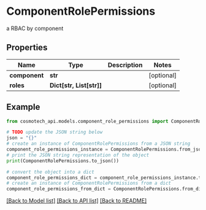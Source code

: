 # ComponentRolePermissions

a RBAC by component

## Properties

Name | Type | Description | Notes
------------ | ------------- | ------------- | -------------
**component** | **str** |  | [optional] 
**roles** | **Dict[str, List[str]]** |  | [optional] 

## Example

```python
from cosmotech_api.models.component_role_permissions import ComponentRolePermissions

# TODO update the JSON string below
json = "{}"
# create an instance of ComponentRolePermissions from a JSON string
component_role_permissions_instance = ComponentRolePermissions.from_json(json)
# print the JSON string representation of the object
print(ComponentRolePermissions.to_json())

# convert the object into a dict
component_role_permissions_dict = component_role_permissions_instance.to_dict()
# create an instance of ComponentRolePermissions from a dict
component_role_permissions_from_dict = ComponentRolePermissions.from_dict(component_role_permissions_dict)
```
[[Back to Model list]](../README.md#documentation-for-models) [[Back to API list]](../README.md#documentation-for-api-endpoints) [[Back to README]](../README.md)



